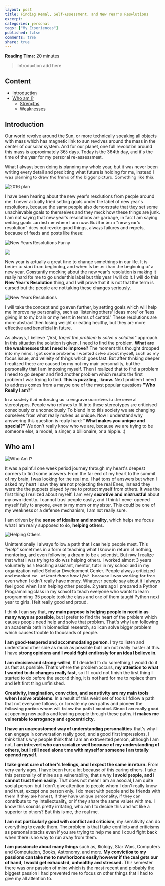 ```yaml
---
layout: post
title: Finding Kemal, Self-Assessment, and New Year's Resolutions
excerpt:
categories: personal
tags: ["My Experiences"]
published: false
comments: true
share: true
---
```



__Reading Time:__  20 minutes

> Introduction add here


## Content

- [Introduction](#introduction)
- [Who am I?](#who-am-i)
  - [Strengths]()
  - [Weaknesses]()


## Introduction
Our world revolve around the Sun, or more technically speaking all objects with mass which has magnetic link to sun revolves around the mass in the center of our solar system. And for our planet, one full revolution around this mass is approximately 365 days. Today is the 364th day, and it's the time of the year for my personal re-assessment.  

What I always been doing is planning my whole year, but it was never been writing every detail and predicting what future is holding for me, instead I was planning to draw the frame of the bigger picture. Something like this:

![2016 plan ](https://raw.githubusercontent.com/eneskemalergin/eneskemalergin.github.io/master/images/2016_plan.jpg)

I have been hearing about the new year's resolutions from people around me. I never actually tried setting goals under the label of new year's resolutions, because the same people also demonstrate that they set some unachievable goals to themselves and they mock how these things are junk. I am not saying that new year's resolutions are garbage, in fact I am saying setting goals carried me where I am now. But the term "new year's resolution" does not revoke good things, always failures and regrets, because of feeds and posts like these:

![New Years Resolutions Funny ](https://100auditions.files.wordpress.com/2011/12/resolutions-2011.jpg)


![](https://s-media-cache-ak0.pinimg.com/564x/70/fd/f9/70fdf9765231c4919ffd8a8a9718d51d.jpg)

New year is actually a great time to change somethings in our life. It is better to start from beginning, and when is better than the beginning of a new year. Constantly mocking about the new year's resolution is making it really hard for me to go under this label but this year I will do it. I will do this __New Year's Resolution__ thing, and I will prove that it is not that the term is cursed but the people are not taking these changes seriously.

![New Years Resolutions](http://blog.reship.com/wp-content/uploads/2014/12/o-NEW-YEARS-RESOLUTIONS-facebook.jpg)

I will take the concept and go even further, by setting goals which will help me improve my personality, such as 'listening others' ideas more' or 'less giving in to my brain or my heart in terms of control.' These resolutions are more abstract then losing weight or eating healthy, but they are more effective and beneficial in future.


As always, I believe _"first, target the problem to solve a solution"_ approach. In this situation the solution is given, I need to find the problem. __What are the weaknesses that I need to improve?__ The moment this thought dropped into my mind, I got some problems I wanted solve about myself, such as my focus issue, and velleity of things which goes fast. But after thinking deeper I realized these are caused by my not my main personality, but the personality that I am imposing myself. Then I realized that to find a problem I need to go deeper and find another problem which results the first problem I was trying to find. __This is puzzling, I know.__ Next problem I need to address comes from a maybe one of the most popular questions __"Who Really I am?"__

In a society that enforcing us to engrave ourselves to the several stereotypes. People who refuses to fit into these stereotypes are criticised consciously or unconsciously. To blend in to this society we are changing ourselves from what really makes us unique. Now I understand why answering this question is really hard: __"What makes you unique and special?"__  We don't really know who we are, because we are trying to be someone else, a model, a singer, a billionaire, or a hippie. :)

## Who am I

![Who Am I? ](http://energeticawakenings.com/wp-content/uploads/2015/09/who-am-i-5.png)

It was a painful one week period journey through my heart's deepest corners to find some answers. From the far end of my heart to the summit of my brain, I was looking for the real me. I had tons of answers but when I asked my heart I saw they are not projecting the real Enes, instead they were the the puppets played by me to protect myself from others. It was the first thing I realized about myself. I am very __secretive and mistrustful__ about my own identity. I cannot trust people easily, and I think I never opened myself fully to anyone, even to my mom or my sister. This could be one of my weakness or a defense mechanism, I am not really sure.

I am driven by the __sense of idealism and morality__, which helps me focus what I am really supposed to do, __helping others__.

![Helping Others](http://quotescloud.com/wp-content/uploads/2015/02/A-person-has-two-hands-One-for-helping-himself-the-other-for-helping-others.jpg)

Unintentionally I always follow a path that I can help people most. This _"Help"_ sometimes in a form of teaching what I know in return of nothing, mentoring, and even following a dream to be a scientist. But now I realize that what I was trying to do was helping others. I worked almost 3 years volunterly as a teaching assistant, mentor, tutor in my school and in my organization called Scholar Development Center. People always criticized and mocked me -_at least that's how I felt_- because I was working for free even when I didn't really have money. Whatever people say about it I always feel good when I am helping other people. 2 years ago I prepared a Python Programming class in my school to teach everyone who wants to learn programming. 35 people took the class and one of them taught Python next year to girls. I felt really good and proud.

I think I can say that, __my main purpose is helping people in need in as many ways as possible__, but I prefer to find the heart of the problem which causes people need help and solve that problem. That's why I am following an academia path in biomedical research, so I can solve bigger problem which causes trouble to thousands of people.

__I am good-tempered and accommodating person__. I try to listen and understand other side as much as possible but I am not really master at this. I have __strong opinions and I would fight endlessly for an idea I believe in__.

__I am decisive and strong-willed__, If I decided to do something, I would do it as fast as possible. That's where the problem occurs, __my attention to what I wanted to do changes really fast,__ so if I could not finish the first thing I started to do before the second thing, it is not hard for me to replace them and left first thing unfinished.  

__Creativity, imagination, conviction, and sensitivity are my main tools when I solve problems__. In a result of this weird set of tools I follow a path that not everyone follows, or I create my own paths and pioneer the following parties whom will follow the path I created. Since I am really good at opening new paths and leading people through these paths, __it makes me vulnerable to arrogancy and egocentricity.__

__I have an unaccustomed way of understanding personalities__, that's why I can engage in conversation really good, and a good first impressions. I think that's why people think that I am an extraverted person, although I am not. __I am introvert who can socialize well because of my understanding of others, but I still need alone time with myself or someone I am totally opened myself.__

__I take great care of other's feelings, and I expect the same in return.__ From very early ages, I have been hurt a lot because of this caring others. I take this personality of mine as a vulnerability, that's why __I avoid people, and I cannot trust them easily.__ That does not mean I am an asocial, I am quite social person, but I don't give attention to people whom I don't really know and trust, except one person only. I do meet with people and be friends with them if they are honest, if they have unique personality, if they can contribute to my intellectuality, or if they share the same values with me. I know this sounds pretty irritating, who am I to decide this and act like a superior to others? But this is me, the real me.

__I am not particularly good with conflict and criticism,__ my sensitivity can do everything to evade them. The problem is that I take conflicts and criticisms as personal attacks even if you are trying to help me and I could fight back when there is no way to run away from them.

__I am passionate about many things__ such as, Biology, Star Wars, Computers and Computation, Books, Astronomy, and more. __My conviction to my passions can take me to new horizons easily however if the zeal gets our of hand, I would get exhausted, unhealthy and stressed.__ This semester there was one passion of mine which is the most recent and probably the biggest passion I had prevented me to focus on other things that I had to give my all attention to.
